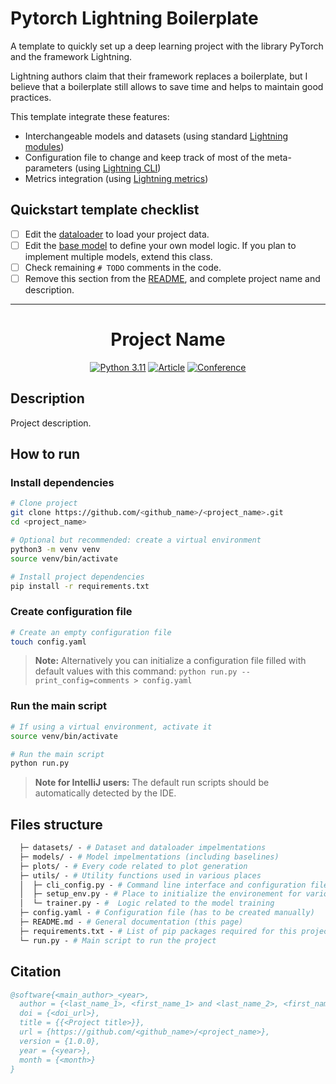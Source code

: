 # Pytorch Lightning Boilerplate

A template to quickly set up a deep learning project with the library PyTorch and the framework Lightning.

Lightning authors claim that their framework replaces a boilerplate, but I believe that a boilerplate still allows to
save time and helps to maintain good practices.

This template integrate these features:

* Interchangeable models and datasets (using standard [Lightning modules](https://pytorch-lightning.readthedocs.io/en/stable/common/lightning_module.html))
* Configuration file to change and keep track of most of the meta-parameters (using [Lightning CLI](https://pytorch-lightning.readthedocs.io/en/stable/common/hyperparameters.html))
* Metrics integration (using [Lightning metrics](https://pytorch-lightning.readthedocs.io/en/stable/extensions/metrics.html))

## Quickstart template checklist

- [ ] Edit the [dataloader](datasets/project_dataset.py) to load your project data.
- [ ] Edit the [base model](models/base_model.py) to define your own model logic. If you plan to implement multiple
  models, extend this class.
- [ ] Check remaining `# TODO` comments in the code.
- [ ] Remove this section from the [README](README.md), and complete project name and description.

---

[//]: # (TODO: Remove section above)
<div align="center">

# Project Name

[//]: # (TODO: Set up badges with https://shields.io/)
[![Python 3.11](https://img.shields.io/badge/Python-3.11-informational)](https://docs.python.org/3/whatsnew/3.11.html)
[![Article](https://img.shields.io/badge/Article-doi.xxx-success)](https://www.doi.org/)
[![Conference](https://img.shields.io/badge/Conference-doi.xxx-success)](https://www.doi.org/)

</div>

## Description

[//]: # (TODO: Add a description of the project)
Project description.

## How to run

### Install dependencies

```bash
# Clone project
git clone https://github.com/<github_name>/<project_name>.git
cd <project_name>

# Optional but recommended: create a virtual environment
python3 -m venv venv
source venv/bin/activate

# Install project dependencies
pip install -r requirements.txt
 ```   

### Create configuration file

```bash
# Create an empty configuration file
touch config.yaml
```

> **Note:**
> Alternatively you can initialize a configuration file filled with default values with this
> command: `python run.py --print_config=comments > config.yaml`

### Run the main script

 ```bash
# If using a virtual environment, activate it
source venv/bin/activate

# Run the main script
python run.py
```

> **Note for IntelliJ users:**
> The default run scripts should be automatically detected by the IDE.

## Files structure

```graphql
  ├─ datasets/ - # Dataset and dataloader impelmentations
  ├─ models/ - # Model impelmentations (including baselines)
  ├─ plots/ - # Every code related to plot generation
  ├─ utils/ - # Utility functions used in various places
  │  ├─ cli_config.py - # Command line interface and configuration file handling
  │  ├─ setup_env.py - # Place to initialize the environement for various components (logging, plotting, ...)
  │  └─ trainer.py - #  Logic related to the model training
  ├─ config.yaml - # Configuration file (has to be created manually)
  ├─ README.md - # General documentation (this page)
  ├─ requirements.txt - # List of pip packages required for this project
  └─ run.py - # Main script to run the project
```

## Citation

[//]: # (TODO: Add citation information and/or create a CITATION.cff file, see https://docs.github.com/en/repositories/managing-your-repositorys-settings-and-features/customizing-your-repository/about-citation-files)

```bibtex
@software{<main_author>_<year>,
  author = {<last_name_1>, <first_name_1> and <last_name_2>, <first_name_2>},
  doi = {<doi_url>},
  title = {{<Project title>}},
  url = {https://github.com/<github_name>/<project_name>},
  version = {1.0.0},
  year = {<year>},
  month = {<month>}
}
```
